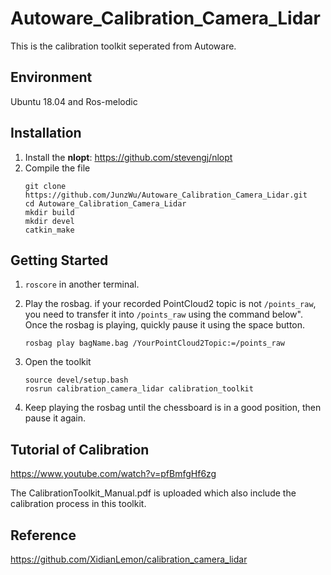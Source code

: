 # Autoware_Calibration_Camera_Lidar
This is the calibration toolkit seperated from Autoware. 
## Environment
Ubuntu 18.04 and Ros-melodic
## Installation
1. Install the **nlopt**: https://github.com/stevengj/nlopt
2. Compile the file<br />
   ```
   git clone https://github.com/JunzWu/Autoware_Calibration_Camera_Lidar.git
   cd Autoware_Calibration_Camera_Lidar
   mkdir build
   mkdir devel
   catkin_make
   ```
## Getting Started
1. `roscore` in another terminal. 
2. Play the rosbag. if your recorded PointCloud2 topic is not `/points_raw`, you need to transfer it into `/points_raw` using the command below". Once the rosbag is playing, quickly pause it using the space button.
   ```
   rosbag play bagName.bag /YourPointCloud2Topic:=/points_raw
   ```
 
3. Open the toolkit
   ```
   source devel/setup.bash
   rosrun calibration_camera_lidar calibration_toolkit
   ```
4. Keep playing the rosbag until the chessboard is in a good position, then pause it again.
## Tutorial of Calibration
https://www.youtube.com/watch?v=pfBmfgHf6zg

The CalibrationToolkit_Manual.pdf is uploaded which also include the calibration process in this toolkit.
## Reference
https://github.com/XidianLemon/calibration_camera_lidar

